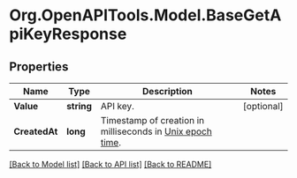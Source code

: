 # Org.OpenAPITools.Model.BaseGetApiKeyResponse

## Properties

Name | Type | Description | Notes
------------ | ------------- | ------------- | -------------
**Value** | **string** | API key. | [optional] 
**CreatedAt** | **long** | Timestamp of creation in milliseconds in [Unix epoch time](https://wikipedia.org/wiki/Unix_time). | 

[[Back to Model list]](../README.md#documentation-for-models) [[Back to API list]](../README.md#documentation-for-api-endpoints) [[Back to README]](../README.md)

